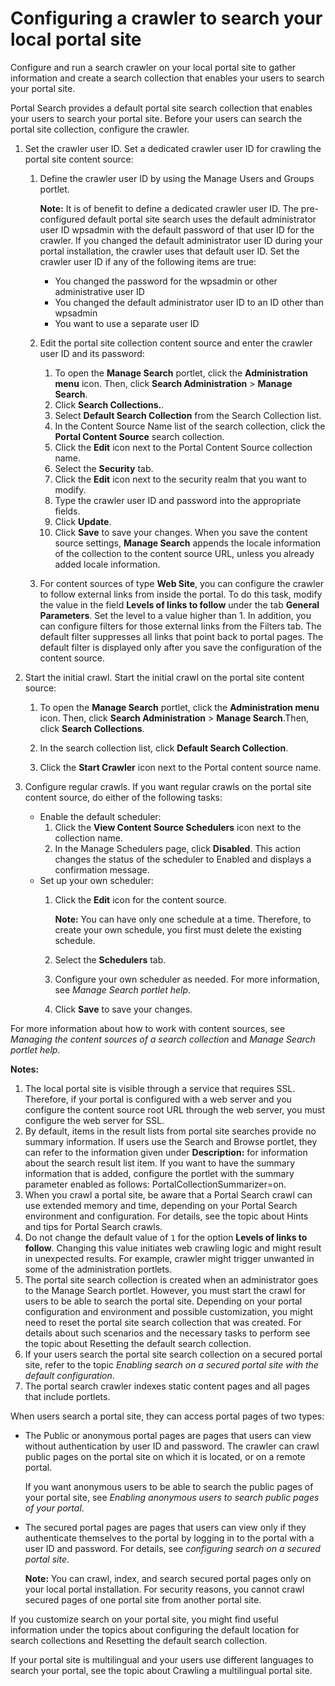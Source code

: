 # Configuring a crawler to search your local portal site

Configure and run a search crawler on your local portal site to gather information and create a search collection that enables your users to search your portal site.

Portal Search provides a default portal site search collection that enables your users to search your portal site. Before your users can search the portal site collection, configure the crawler.

1.  Set the crawler user ID. Set a dedicated crawler user ID for crawling the portal site content source:

    1.  Define the crawler user ID by using the Manage Users and Groups portlet.

        **Note:** It is of benefit to define a dedicated crawler user ID. The pre-configured default portal site search uses the default administrator user ID wpsadmin with the default password of that user ID for the crawler. If you changed the default administrator user ID during your portal installation, the crawler uses that default user ID. Set the crawler user ID if any of the following items are true:

        -   You changed the password for the wpsadmin or other administrative user ID
        -   You changed the default administrator user ID to an ID other than wpsadmin
        -   You want to use a separate user ID
    2.  Edit the portal site collection content source and enter the crawler user ID and its password:

        1.  To open the **Manage Search** portlet, click the **Administration menu** icon. Then, click **Search Administration** \> **Manage Search**.
        2.  Click **Search Collections.**.
        3.  Select **Default Search Collection** from the Search Collection list.
        4.  In the Content Source Name list of the search collection, click the **Portal Content Source** search collection.
        5.  Click the **Edit** icon next to the Portal Content Source collection name.
        6.  Select the **Security** tab.
        7.  Click the **Edit** icon next to the security realm that you want to modify.
        8.  Type the crawler user ID and password into the appropriate fields.
        9.  Click **Update**.
        10. Click **Save** to save your changes. When you save the content source settings, **Manage Search** appends the locale information of the collection to the content source URL, unless you already added locale information.
    3.  For content sources of type **Web Site**, you can configure the crawler to follow external links from inside the portal. To do this task, modify the value in the field **Levels of links to follow** under the tab **General Parameters**. Set the level to a value higher than 1. In addition, you can configure filters for those external links from the Filters tab. The default filter suppresses all links that point back to portal pages. The default filter is displayed only after you save the configuration of the content source.

2.  Start the initial crawl. Start the initial crawl on the portal site content source:

    1.  To open the **Manage Search** portlet, click the **Administration menu** icon. Then, click **Search Administration** \> **Manage Search**.Then, click **Search Collections**.

    2.  In the search collection list, click **Default Search Collection**.

    3.  Click the **Start Crawler** icon next to the Portal content source name.

3.  Configure regular crawls. If you want regular crawls on the portal site content source, do either of the following tasks:

    -   Enable the default scheduler:
        1.  Click the **View Content Source Schedulers** icon next to the collection name.
        2.  In the Manage Schedulers page, click **Disabled**. This action changes the status of the scheduler to Enabled and displays a confirmation message.
    -   Set up your own scheduler:
        1.  Click the **Edit** icon for the content source.

            **Note:** You can have only one schedule at a time. Therefore, to create your own schedule, you first must delete the existing schedule.

        2.  Select the **Schedulers** tab.
        3.  Configure your own scheduler as needed. For more information, see *Manage Search portlet help*.
        4.  Click **Save** to save your changes.

For more information about how to work with content sources, see *Managing the content sources of a search collection* and *Manage Search portlet help*.

**Notes:**

1.  The local portal site is visible through a service that requires SSL. Therefore, if your portal is configured with a web server and you configure the content source root URL through the web server, you must configure the web server for SSL.
2.  By default, items in the result lists from portal site searches provide no summary information. If users use the Search and Browse portlet, they can refer to the information given under **Description:** for information about the search result list item. If you want to have the summary information that is added, configure the portlet with the summary parameter enabled as follows: PortalCollectionSummarizer=on.
3.  When you crawl a portal site, be aware that a Portal Search crawl can use extended memory and time, depending on your Portal Search environment and configuration. For details, see the topic about Hints and tips for Portal Search crawls.
4.  Do not change the default value of `1` for the option **Levels of links to follow**. Changing this value initiates web crawling logic and might result in unexpected results. For example, crawler might trigger unwanted in some of the administration portlets.
5.  The portal site search collection is created when an administrator goes to the Manage Search portlet. However, you must start the crawl for users to be able to search the portal site. Depending on your portal configuration and environment and possible customization, you might need to reset the portal site search collection that was created. For details about such scenarios and the necessary tasks to perform see the topic about Resetting the default search collection.
6.  If your users search the portal site search collection on a secured portal site, refer to the topic *Enabling search on a secured portal site with the default configuration*.
7.  The portal search crawler indexes static content pages and all pages that include portlets.

When users search a portal site, they can access portal pages of two types:

-   The Public or anonymous portal pages are pages that users can view without authentication by user ID and password. The crawler can crawl public pages on the portal site on which it is located, or on a remote portal.

    If you want anonymous users to be able to search the public pages of your portal site, see *Enabling anonymous users to search public pages of your portal*.

-   The secured portal pages are pages that users can view only if they authenticate themselves to the portal by logging in to the portal with a user ID and password. For details, see *configuring search on a secured portal site*.

    **Note:** You can crawl, index, and search secured portal pages only on your local portal installation. For security reasons, you cannot crawl secured pages of one portal site from another portal site.


If you customize search on your portal site, you might find useful information under the topics about configuring the default location for search collections and Resetting the default search collection.

If your portal site is multilingual and your users use different languages to search your portal, see the topic about Crawling a multilingual portal site.


